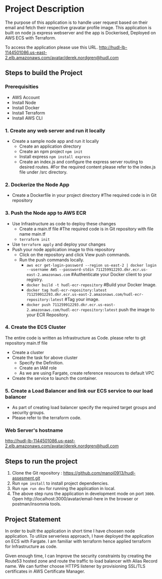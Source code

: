 # Project Description
The purpose of this application is to handle user request based on their email and fetch their respective gravatar profile image. This application is built on node js express webserver and the app is Dockerised, Deployed on AWS ECS with Terraform.

To access the application please use this URL.
http://hudl-lb-1144501086.us-east-2.elb.amazonaws.com/avatar/derek.nordgren@hudl.com

## Steps to build the Project
### Prerequisities
* AWS Account 
* Install Node
* Install Docker
* Install Terraform
* Install AWS CLI
### 1. Create any web server and run it locally
* Create a sample node app and run it locally 
    * Create an application directory 
    * Create an npm project `npm init` 
    * Install express `npm install express`
    * Create an index.js and configure the express server routing to desired routes. #For the required content please refer to the index.js file under /src directory.   
### 2. Dockerize the Node App 
* Create a Dockerfile in your project directory #The required code is in Git repository 
### 3. Push the Node app to AWS ECR
* Use Infrastructure as code to deploy these changes
    * Create a main.tf file #The required code is in Git repository with file name main.tf 
    * `terraform init`
* Use `terraform apply` and deploy your changes 
* Push your node application image to this repository 
    * Click on the repository and click View push commands. 
    * Run the push commands locally.
        * `aws ecr get-login-password --region us-east-2 | docker login --username AWS --password-stdin 711259912293.dkr.ecr.us-east-2.amazonaws.com` #Authenticate your Docker client to your registry.
        * `docker build -t hudl-ecr-repository` #Build your Docker Image.
        * `docker tag hudl-ecr-repository:latest 711259912293.dkr.ecr.us-east-2.amazonaws.com/hudl-ecr-repository:latest` #Tag your image.
        * `docker push 711259912293.dkr.ecr.us-east-2.amazonaws.com/hudl-ecr-repository:latest` push the image to your ECR Repository. 
### 4. Create the ECS Cluster 
The entire code is written as Infrastructure as Code. please refer to git repository main.tf file
* Create a cluster 
* Create the task for above cluster 
    * Specify the Definition.
    * Create an IAM role
    * As we are using Fargate, create reference resources to default VPC
* Create the service to launch the container. 
### 5. Create a Load Balancer and link our ECS service to our load balancer
* As part of creating load balancer specify the required target groups and security groups.
* Please refer to the terraform code.

### Web Server's hostname
http://hudl-lb-1144501086.us-east-2.elb.amazonaws.com/avatar/derek.nordgren@hudl.com 

## Steps to run the project 
1. Clone the Git repository : https://github.com/manoj0913/hudl-assesment.git
2. Run `npm install` to install project dependencies.
3. Run `npm run dev` for running the application in local.
4. The above step runs the application in development mode on port `3000`. Open http://localhost:3000/avatar/email-here in the browser or postman/insomnia tools.

## Project Statement 
In order to built the application in short time I have choosen node application. To utilize serverless approach, I have deployed the application on ECS with Fargate. I am familiar with terraform hence applied terraform for Infrastructure as code. 

Given enough time, I can Improve the security constraints by creating the Route53 hosted zone and route the traffic to load balancer with Alias Record name. We can further choose HTTPS listener by provisioning SSL/TLS certificates in AWS Certificate Manager. 